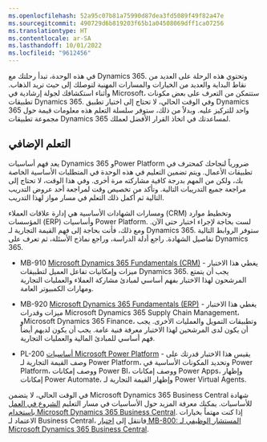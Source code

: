 ```yaml
---
ms.openlocfilehash: 52a95c07b81a75990d87dea3fd5089f49f82a47e
ms.sourcegitcommit: 490729d6b819203f65b1a04508069dff1ca07256
ms.translationtype: HT
ms.contentlocale: ar-SA
ms.lasthandoff: 10/01/2022
ms.locfileid: "9612456"
---
```

في هذه الوحدة، تبدأ رحلتك مع Dynamics 365. وتحتوي هذه الرحلة على العديد من نقاط البداية والعديد من الخيارات والمسارات المهنية لتوصلك إلى حيث تريد الذهاب. وأثناء استكشافك لجولة إرشادية في Microsoft، ستتمكن من التعرف على بعض مكونات تطبيقات Dynamics 365. وفي الوقت الحالي، لا تحتاج إلى اختيار تطبيق Dynamics 365 واحد للتركيز عليه. وبدلاً من ذلك، ستوفر سلسلة التعلم هذه معلومات قيمة حول مجموعة تطبيقات Dynamics 365 لمساعدتك في اتخاذ القرار الأفضل لعملك.

## <a name="further-learning"></a>التعلم الإضافي

يعد فهم أساسيات Dynamics 365 وPower Platform ضرورياً لنجاحك كمحترف في تطبيقات الأعمال. ويتم تضمين التعليم في هذه الوحدة في المتطلبات الأساسية الخاصة بك، ولكن من المهم بدرجة كافية مشاركته مرة أخرى. وفي هذا الوقت، لا تحتاج إلى مراجعة جميع التدريبات التالية. وتأكد من تخصيص وقت لمراجعة أحد عروض التدريب التالية ثم أكمل ذلك التعلم في مسار مواز لهذا التدريب.

ومسارات الشهادات الأساسية هي إدارة علاقات العملاء (CRM) وتخطيط موارد المؤسسات (ERP) وأساسيات Power Platform. لست بحاجة لإجراء اختبار حتى الآن. ومع ذلك، فأنت بحاجة إلى فهم القيمة التجارية لـ Dynamics 365. ستوفر الروابط التالية تفاصيل الشهادة. راجع أدلة الدراسة، وراجع نماذج الأسئلة، ثم تعرف على Dynamics 365.

-   MB-910 [Microsoft Dynamics ‏365 Fundamentals ‏(CRM)](/certifications/exams/mb-910/?azure-portal=true) - يغطي هذا الاختبار ميزات وإمكانيات تفاعل العميل لتطبيقات Dynamics 365. يجب أن يتمتع المرشحون لهذا الاختبار بفهم أساسي لمبادئ مشاركة العملاء والعمليات التجارية ومهارات الكمبيوتر العامة.

-   MB-920 [Microsoft Dynamics ‏365 Fundamentals ‏(ERP)](/certifications/exams/mb-920/?azure-portal=true) - يغطي هذا الاختبار ميزات وقدرات Microsoft Dynamics 365 Supply Chain Management، وMicrosoft Dynamics ‏365 Finance، وتطبيقات التمويل والعمليات الأخرى. يجب أن يكون لدى المرشحين لهذا الاختبار معرفة فنية عامة. يجب أن يكون لديهم أيضاً فهم أساسي للمبادئ المالية والعمليات التجارية.

-   PL-200 [أساسيات Microsoft Power Platform](/certifications/exams/pl-900/?azure-portal=true) - يقيس هذا الاختبار قدرتك على وصف القيمة التجارية لـ Power Platform، وتحديد المكونات الأساسية في Power Platform، ووصف إمكانات Power BI، ووصف إمكانات Power Apps، وإظهار إمكانات Power Automate، وإظهار القيمة التجارية لـ Power Virtual Agents.

في الوقت الحالي، لا يتضمن Microsoft Dynamics 365 Business Central شهادة للأساسيات. يمكنك معرفة المزيد حول الأساسيات في مسار التعليم [الشروع في العمل باستخدام Microsoft Dynamics 365 Business Central](/learn/paths/get-started-dynamics-365-business-central/?azure-portal=true). إذا كنت مهتماً بخيارات الاعتماد لـ Business Central، فانتقل إلى [اختبار MB-800: المستشار الوظيفي لـ Microsoft Dynamics 365 Business Central](/certifications/exams/mb-800/?azure-portal=true).

